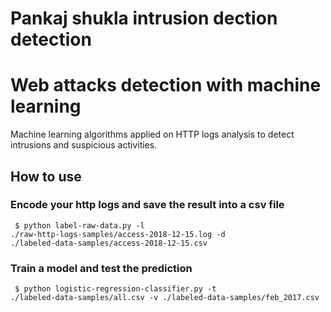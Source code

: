 # Pankaj shukla  intrusion dection detection 

# Web attacks detection with machine learning
Machine learning algorithms applied on HTTP logs analysis to detect intrusions and suspicious activities.

## How to use
### Encode your http logs and save the result into a csv file
<code> $ python label-raw-data.py -l ./raw-http-logs-samples/access-2018-12-15.log -d ./labeled-data-samples/access-2018-12-15.csv</code>

### Train a model and test the prediction
<code> $ python logistic-regression-classifier.py -t ./labeled-data-samples/all.csv  -v ./labeled-data-samples/feb_2017.csv </code>

